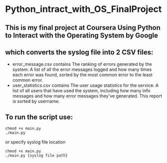 # Python_intract_with_OS_FinalProject
## This is my final project at Coursera Using Python to Interact with the Operating System by Google

## which converts the syslog file into 2 CSV files:
  - error_message.csv contains The ranking of errors generated by the system: A list of all the error messages logged and how many times each error was found, sorted by the most common error to the least common error.
  - user_statistics.csv contains The user usage statistics for the service: A list of all users that have used the system, including how many info messages and how many error messages they've generated. This report is sorted by username.
  
## To run the script use:
```
chmod +x main.py
./main.py
```
or specify syslog file location
```
chmod +x main.py
./main.py {syslog file path}
```
